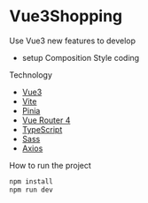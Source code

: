 # Vue3Shopping

Use Vue3 new features to develop

- setup Composition Style coding

Technology

- [Vue3](https://vuejs.org/)
- [Vite](https://vitejs.dev/)
- [Pinia](https://pinia.vuejs.org/)
- [Vue Router 4](https://router.vuejs.org/)
- [TypeScript](https://www.typescriptlang.org/)
- [Sass](https://sass-lang.com/)
- [Axios](https://axios-http.com/)

How to run the project

```sh
npm install
npm run dev
```
